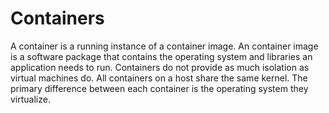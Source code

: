 # Containers
A container is a running instance of a container image. An container image is a software package that contains the operating system and libraries an application needs to run. 
Containers do not provide as much isolation as virtual machines do. All containers on a host share the same kernel. The primary difference between each container is the operating system they virtualize. 

